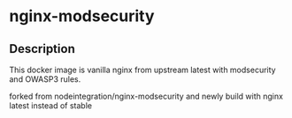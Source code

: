 # nginx-modsecurity
## Description
This docker image is vanilla nginx from upstream latest with modsecurity and OWASP3 rules.

forked from nodeintegration/nginx-modsecurity and newly build with nginx latest instead of stable


